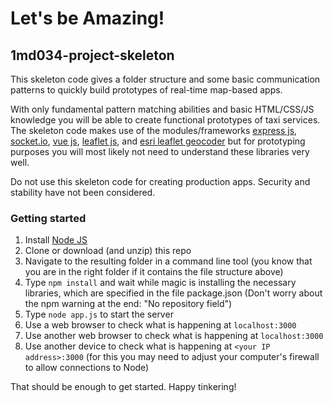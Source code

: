 # Let's be Amazing!

## 1md034-project-skeleton
This skeleton code gives a folder structure and some basic communication patterns to quickly build prototypes of real-time map-based apps.

With only fundamental pattern matching abilities and basic HTML/CSS/JS knowledge you will be able to create functional prototypes of taxi services. The skeleton code makes use of the modules/frameworks [express js](https://expressjs.com), [socket.io](http://socket.io), [vue js](https://vuejs.org/), [leaflet js](http://leafletjs.com/), and [esri leaflet geocoder](https://github.com/Esri/esri-leaflet-geocoder) but for prototyping purposes you will most likely not need to understand these libraries very well.

Do not use this skeleton code for creating production apps. Security and stability have not been considered.

### Getting started

1. Install [Node JS](https://nodejs.org)
2. Clone or download (and unzip) this repo
3. Navigate to the resulting folder in a command line tool (you know that you are in the right folder if it contains the file structure above)
4. Type `npm install` and wait while magic is installing the necessary libraries, which are specified in the file package.json (Don't worry about the npm warning at the end: "No repository field")
5. Type `node app.js` to start the server
6. Use a web browser to check what is happening at `localhost:3000`
7. Use another web browser to check what is happening at `localhost:3000`
8. Use another device to check what is happening at `<your IP address>:3000` (for this you may need to adjust your computer's firewall to allow connections to Node)

That should be enough to get started. Happy tinkering!
